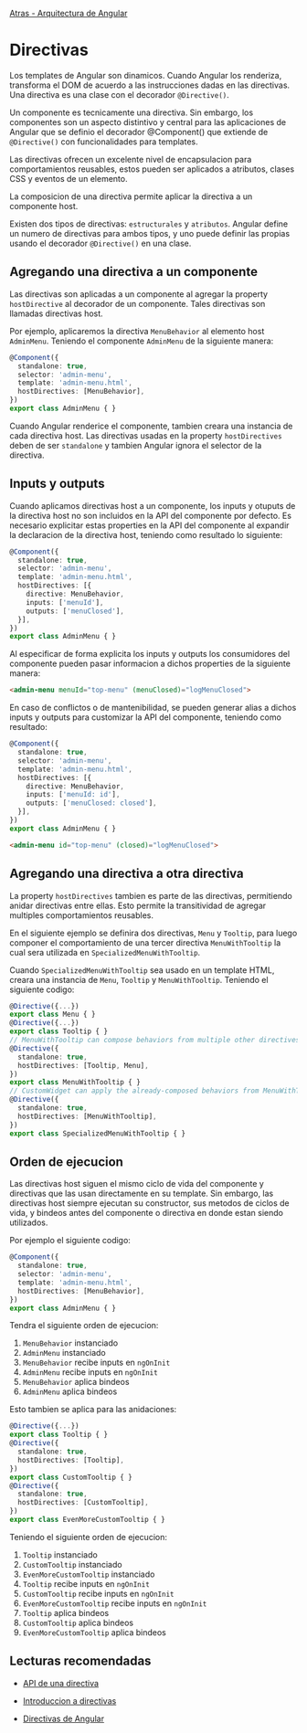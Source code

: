 [Atras - Arquitectura de Angular](https://github.com/daniel18acevedo/DA2-Tecnologia/blob/angular/angular-architecture.md)

# Directivas

Los templates de Angular son dinamicos. Cuando Angular los renderiza, transforma el DOM de acuerdo a las instrucciones dadas en las directivas. Una directiva es una clase con el decorador `@Directive()`.

Un componente es tecnicamente una directiva. Sin embargo, los componentes son un aspecto distintivo y central para las aplicaciones de Angular que se definio el decorador @Component() que extiende de `@Directive()` con funcionalidades para templates.

Las directivas ofrecen un excelente nivel de encapsulacion para comportamientos reusables, estos pueden ser aplicados a atributos, clases CSS y eventos de un elemento.

La composicion de una directiva permite aplicar la directiva a un componente host.

Existen dos tipos de directivas: `estructurales` y `atributos`. Angular define un numero de directivas para ambos tipos, y uno puede definir las propias usando el decorador `@Directive()` en una clase.

## Agregando una directiva a un componente

Las directivas son aplicadas a un componente al agregar la property `hostDirective` al decorador de un componente. Tales directivas son llamadas directivas host.

Por ejemplo, aplicaremos la directiva `MenuBehavior` al elemento host `AdminMenu`. Teniendo el componente `AdminMenu` de la siguiente manera:

```TypeScript
@Component({
  standalone: true,
  selector: 'admin-menu',
  template: 'admin-menu.html',
  hostDirectives: [MenuBehavior],
})
export class AdminMenu { }
```

Cuando Angular renderice el componente, tambien creara una instancia de cada directiva host. Las directivas usadas en la property `hostDirectives` deben de ser `standalone` y tambien Angular ignora el selector de la directiva.

## Inputs y outputs

Cuando aplicamos directivas host a un componente, los inputs y otuputs de la directiva host no son incluidos en la API del componente por defecto. Es necesario explicitar estas properties en la API del componente al expandir la declaracion de la directiva host, teniendo como resultado lo siguiente:

```TypeScript
@Component({
  standalone: true,
  selector: 'admin-menu',
  template: 'admin-menu.html',
  hostDirectives: [{
    directive: MenuBehavior,
    inputs: ['menuId'],
    outputs: ['menuClosed'],
  }],
})
export class AdminMenu { }
```

Al especificar de forma explicita los inputs y outputs los consumidores del componente pueden pasar informacion a dichos properties de la siguiente manera:

```HTML
<admin-menu menuId="top-menu" (menuClosed)="logMenuClosed">
```

En caso de conflictos o de mantenibilidad, se pueden generar alias a dichos inputs y outputs para customizar la API del componente, teniendo como resultado:

```TypeScript
@Component({
  standalone: true,
  selector: 'admin-menu',
  template: 'admin-menu.html',
  hostDirectives: [{
    directive: MenuBehavior,
    inputs: ['menuId: id'],
    outputs: ['menuClosed: closed'],
  }],
})
export class AdminMenu { }
```

```HTML
<admin-menu id="top-menu" (closed)="logMenuClosed">
```

## Agregando una directiva a otra directiva

La property `hostDirectives` tambien es parte de las directivas, permitiendo anidar directivas entre ellas. Esto permite la transitividad de agregar multiples comportamientos reusables.

En el siguiente ejemplo se definira dos directivas, `Menu` y `Tooltip`, para luego componer el comportamiento de una tercer directiva `MenuWithTooltip` la cual sera utilizada en `SpecializedMenuWithTooltip`.

Cuando `SpecializedMenuWithTooltip` sea usado en un template HTML, creara una instancia de `Menu`, `Tooltip` y `MenuWithTooltip`. Teniendo el siguiente codigo:

```TypeScript
@Directive({...})
export class Menu { }
@Directive({...})
export class Tooltip { }
// MenuWithTooltip can compose behaviors from multiple other directives
@Directive({
  standalone: true,
  hostDirectives: [Tooltip, Menu],
})
export class MenuWithTooltip { }
// CustomWidget can apply the already-composed behaviors from MenuWithTooltip
@Directive({
  standalone: true,
  hostDirectives: [MenuWithTooltip],
})
export class SpecializedMenuWithTooltip { }
```

## Orden de ejecucion

Las directivas host siguen el mismo ciclo de vida del componente y directivas que las usan directamente en su template. Sin embargo, las directivas host siempre ejecutan su constructor, sus metodos de ciclos de vida, y bindeos antes del componente o directiva en donde estan siendo utilizados.

Por ejemplo el siguiente codigo:

```TypeScript
@Component({
  standalone: true,
  selector: 'admin-menu',
  template: 'admin-menu.html',
  hostDirectives: [MenuBehavior],
})
export class AdminMenu { }
```

Tendra el siguiente orden de ejecucion:

1. `MenuBehavior` instanciado
2. `AdminMenu` instanciado
3. `MenuBehavior` recibe inputs en `ngOnInit`
4. `AdminMenu` recibe inputs en `ngOnInit`
5. `MenuBehavior` aplica bindeos
6. `AdminMenu` aplica bindeos

Esto tambien se aplica para las anidaciones:

```TypeScript
@Directive({...})
export class Tooltip { }
@Directive({
  standalone: true,
  hostDirectives: [Tooltip],
})
export class CustomTooltip { }
@Directive({
  standalone: true,
  hostDirectives: [CustomTooltip],
})
export class EvenMoreCustomTooltip { }
```

Teniendo el siguiente orden de ejecucion:

1. `Tooltip` instanciado
2. `CustomTooltip` instanciado
3. `EvenMoreCustomTooltip` instanciado
4. `Tooltip` recibe inputs en `ngOnInit`
5. `CustomTooltip` recibe inputs en `ngOnInit`
6. `EvenMoreCustomTooltip` recibe inputs en `ngOnInit`
7. `Tooltip` aplica bindeos
8. `CustomTooltip` aplica bindeos
9. `EvenMoreCustomTooltip` aplica bindeos

## Lecturas recomendadas

- [API de una directiva](https://angular.dev/guide/directives/directive-composition-api)

- [Introduccion a directivas](https://v16.angular.io/guide/architecture-components#directives)

- [Directivas de Angular](https://v17.angular.io/guide/built-in-directives)
